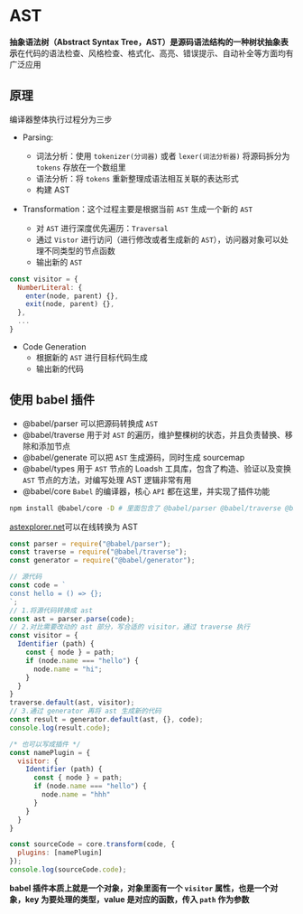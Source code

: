 # AST

**抽象语法树（Abstract Syntax Tree，AST）是源码语法结构的一种树状抽象表示**在代码的语法检查、风格检查、格式化、高亮、错误提示、自动补全等方面均有广泛应用

## 原理

编译器整体执行过程分为三步

- Parsing:

  - 词法分析：使用 `tokenizer(分词器)` 或者 `lexer(词法分析器)` 将源码拆分为 `tokens` 存放在一个数组里
  - 语法分析：将 `tokens` 重新整理成语法相互关联的表达形式
  - 构建 AST

- Transformation：这个过程主要是根据当前 `AST` 生成一个新的 `AST`
  - 对 `AST` 进行深度优先遍历：`Traversal`
  - 通过 `Vistor` 进行访问（进行修改或者生成新的 `AST`），访问器对象可以处理不同类型的节点函数
  - 输出新的 `AST`

```js
const visitor = {
  NumberLiteral: {
    enter(node, parent) {},
    exit(node, parent) {},
  },
  ...
}
```

- Code Generation
  - 根据新的 `AST` 进行目标代码生成
  - 输出新的代码

## 使用 babel 插件

- @babel/parser 可以把源码转换成 `AST`
- @babel/traverse 用于对 `AST` 的遍历，维护整棵树的状态，并且负责替换、移除和添加节点
- @babel/generate 可以把 `AST` 生成源码，同时生成 sourcemap
- @babel/types 用于 `AST` 节点的 Loadsh 工具库，包含了构造、验证以及变换 `AST` 节点的方法，对编写处理 AST 逻辑非常有用
- @babel/core `Babel` 的编译器，核心 `API` 都在这里，并实现了插件功能

```sh
npm install @babel/core -D # 里面包含了 @babel/parser @babel/traverse @babel/generate 等
```

[astexplorer.net](https://astexplorer.net/)可以在线转换为 AST

```js
const parser = require("@babel/parser");
const traverse = require("@babel/traverse");
const generator = require("@babel/generator");

// 源代码
const code = `
const hello = () => {};
`;
// 1.将源代码转换成 ast
const ast = parser.parse(code);
// 2.对比需要改动的 ast 部分，写合适的 visitor，通过 traverse 执行
const visitor = {
  Identifier (path) {
    const { node } = path;
    if (node.name === "hello") {
      node.name = "hi";
    }
  }
}
traverse.default(ast, visitor);
// 3.通过 generator 再将 ast 生成新的代码
const result = generator.default(ast, {}, code);
console.log(result.code);

/* 也可以写成插件 */
const namePlugin = {
  visitor: {
    Identifier (path) {
      const { node } = path;
      if (node.name === "hello") {
        node.name = "hhh"
      }
    }
  }
}

const sourceCode = core.transform(code, {
  plugins: [namePlugin]
});
console.log(sourceCode.code);
```

**babel 插件本质上就是一个对象，对象里面有一个 `visitor` 属性，也是一个对象，key 为要处理的类型，value 是对应的函数，传入 `path` 作为参数**
